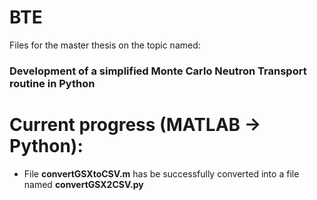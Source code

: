 # BTE
Files for the master thesis on the topic named:
### Development of a simplified Monte Carlo Neutron Transport routine in Python

# Current progress (MATLAB -> Python):
* File **convertGSXtoCSV.m** has be successfully converted into a file named **convertGSX2CSV.py**
